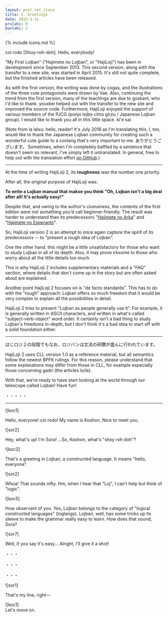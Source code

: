 ```yaml
---
layout: post_not_ctuca
title: 1. Greetings
date: 2015-3-31
prulahi: 0
bavlahi: 2
---
```

{% include icons.md %}

coi rodo [Shoy-roh-doh]. Hello, everybody!

<!--
「はじめてのロジバン」、略して「はじロジ」は2013年9月から執筆され続け、  
この度（2015年4月）、移転も兼ねて「はじめてのロジバン  第２版」、「はじロジ２」ができつつあります。  
まだ未完成ですが、完成したものから記事をあげています。
-->
"My First Lojban" ("Hajimete no Lojban", or "HajiLoji") has been in development since September 2013. This second version, along with the transfer to a new site, was started in April 2015. It's still not quite complete, but the finished articles have been released.

<!--
初代はじロジと同じく、執筆は cogas（生姜）が行っており、３人の可愛いイラストはヴァエさんに描Tいただきました。  
そして、初代はじロジに引き続いて、guskant氏には色々と学ばせてもらい、感謝しております。  
また、サイト移転に伴い、サイトのソースコードを改善してくれました youxkei氏、  
さらに、PJCG（ロジバン若手の会）のメンバーなどなど、たくさんの人の支えによってはじロジはつくられています。  
この場を借りて、みなさんに謝辞を送りたいと思います。 ki'e sai
-->
As with the first version, the writing was done by cogas, and the illustrations of the three cute protagonists were drawn by Vae. Also, continuing the trend from the first version, many of the teachings are due to guskant, who I'd like to thank. youxkei helped out with the transfer to the new site and improved the source code. Furthermore, HajiLoji enjoyed the support of various members of the PJCG (ponjo lojbo citno girzu / Japanese Lojban group). I would like to thank you all in this little space. ki'e sai

(Note from la lalxu: hello, reader! It's July 2018 as I'm translating this. I, too, would like to thank the Japanese Lojban community for creating such a wonderful cute guide to a conlang that's very important to me. ありがとうございます。 Sometimes, when I'm completely baffled by a sentence that doesn't seem so relevant, I've simply left it untranslated. In general, free to help out with the translation effort [on GitHub](https://github.com/lynn/hajiloji/issues).)


------------------

<!--
はじロジ２を書くにあたって、一番意識したのは**「ざっくり度」**です。
-->
At the time of writing HajiLoji 2, its **roughness** was the number one priority.

<!-- というのも、はじロジの当初の目的は、 -->
After all, the original purpose of HajiLoji was:

<!-- **「あ、ロジバンってそんな大したことないじゃん！むしろ簡単かも！」と思わせるようなロジバンの入門講座を作る** -->
**To write a Lojban manual that makse you think "Oh, Lojban isn't a big deal after all! It's actually easy!"**

<!--
でした。しかしながら、著者の不手際もあり、初代はじロジの情報量は「はじめての」とは言いにくいものになっていました。  
先輩である「はじめてのアルカ」「はじめてのエスペラント」と比べても難解なテーマが入り込んでいたように思います。
-->
Despite that, and owing to the author's clumsiness, the contents of the first edition were not something you'd call beginner-friendly. The result was harder to understand than its predecessors "[Hajimete no Arka](http://conlinguistics.org/arka/study_mive1_2.html)" and "[Hajimete no Esperanto](http://www.jei.or.jp/eldono/eldon-003.htm)".

<!--
そこで、はじロジ２ではもう一度先輩の姿を見習って、「ざっくりとロジバンを捉える」姿勢を目指しました。  
ですから、「とりあえず深い考察とかはいいから、ロジバンで話したり書いたりしてみたい！」という方に打ってつけです。
-->
So, HajiLoji version 2 is an attempt to once again capture the spirit of its predecessors -- to "present a rough idea of Lojban".

<!--
一方で、深く味わいながらロジバンを学びたいという人には少し物足りないかもしれません。  
また、いちいち細かいことが気になる人にとっても、「痒いところに手が届かない講座」となる可能性があります。
-->
One the other hand, this might be a little unsatisfactory for those who want to study Lojban in all of its depth. Also, it may prove irksome to those who worry about all the little details too much.

<!--
そこで、はじロジ２では、初代はじロジ以上に「補助資料」を充実させ、さらに「FAQ」を掲載することで、  
本編で説明するには細かいけれど、よくある質問について対応したいと思っています。
-->
This is why HajiLoji 2 includes supplementary materials and a "FAQ" section, where details that don't come up in the story but are often asked about are explained.

<!--
もう一つ、はじロジ２で意識したことは、デファクトスタンダードについてです。  
これも「ざっくり」と深く関わってくるのですが、ロジバンは仕様が自由なため、  
その自由さをそのまま説明していると瑣末に踏み込んでしまい、煩雑になりがちです。
-->
Another point HajiLoji 2 focuses on is "de facto standards". This has to do with the "rough" approach: Lojban offers so much freedom that it would be very complex to explain all the possibilities in detail.

<!--
そこで、はじロジ２では「大体の人が使ってるロジバンの感じ」をお手本にしたいと思います。  
例えば、大体の人はASCIIを使っていますし、多くの人がいわゆるSVO語順でロジバンを書いています。  
確かにロジバンの自由さを味わうのは悪く無いですが、まず基本所作を押さえるのも悪くないかと思います。
-->
HajiLoji 2 tries to present "Lojban as people generally use it". For example, it is generally written in ASCII characters, and written in what's called "subject-verb-object" word order. It certainly isn't a bad thing to study Lojban's freedoms in-depth, but I don't think it's a bad idea to start off with a solid foundation either.


-----------------

はじロジ２の段階でもなお、ロジバンは文法の研鑽が盛んに行われています。

<!-- はじロジ２ではCLL ver1.0を参考にしつつも、意味論についてはもっぱらBPFKによる最新のものを採用しています。  
ですから、例えば特に冠詞などは、CLLとは違った説明となっていますので予めご了承ください。 -->
HajiLoji 2 uses CLL version 1.0 as a reference material, but all semantics follow the newest BPFK rulings. For this reason, please understand that some explanations may differ from those in CLL, for example especially those concerning gadri (the articles lo/le).

<!-- それでは、ロジバンという名の望遠鏡を手にして、世界をより楽しく眺めてみよう！ -->
With that, we're ready to have start looking at the world through our telescope called Lojban! Have fun!

・・・・・

---------------

![koc1]  
<!--みなさん、coi rodo！「こしょん」って言います。よろしくお願いします。--> Hello, everyone! coi rodo! My name is Koshon. Nice to meet you.

![sor2]  
<!-- やっほー！「そら」だよ！…時にこしょんさん、「しょいろど」って？ --> Hey, what's up! I'm Sora! ...So, Koshon, what's "shoy roh doh"?

![koc2]  
<!--これはロジバンっていう人工言語の挨拶だよ。「みなさん、こんにちは」って意味。--> That's a greeting in Lojban, a constructed language. It means "hello, everyone".

![sor2]  
<!-- へー！面白そう！「ロジ」って聞くと、logicを連想しちゃうや。--> Whoa! That sounds nifty. Hm, when I hear that "Loj", I can't help but think of "logic".

![koc5]  
<!-- 鋭いね。ロジバンは「論理的言語（loglangs）」というジャンルに属するんだよ。 --> How observant of you. Yes, Lojban belongs to the category of "logical constructed languages" (loglangs).
<!-- ロジバンは、まあなんやかんやのおかげで、文法がシンプルにできてて学びやすいよ。そらもいかが？ --> Lojban, well, has some tricks up its sleeve to make the grammar really easy to learn. How does that sound, Sora?

![sor7]  
<!--簡単だと言うなら…よし、じゃあやってみようかな！--> Well, if you say it's easy... Alright, I'll give it a shot!

・・・

・・・

・・・


![sor1]  
<!-- みたいな感じでー --> That's my line, right—

![koc1]  
Let's move on.

